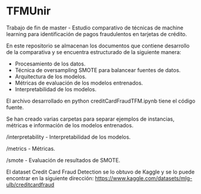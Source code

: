 # TFMUnir
Trabajo de fin de master - Estudio comparativo de técnicas de machine learning para identificación de pagos fraudulentos en tarjetas de crédito.

En este repositorio se almacenan los documentos que contiene desarrollo de la comparativa y se encuentra estructurado de la siguiente manera:

- Procesamiento de los datos.
- Técnica de oversampling SMOTE para balancear fuentes de datos.
- Arquitectura de los modelos.
- Métricas de evaluación de los modelos entrenados.
- Interpretabilidad de los modelos.

El archivo desarrollado en python creditCardFraudTFM.ipynb tiene el código fuente.

Se han creado varias carpetas para separar ejemplos de instancias, métricas e información de los modelos entrenados.

/interpretability - Interpretabilidad de los modelos.  

/metrics - Métricas.  

/smote - Evaluación de resultados de SMOTE.

El dataset Credit Card Fraud Detection se lo obtuvo de Kaggle y se lo puede encontrar en la siguiente dirección: https://www.kaggle.com/datasets/mlg-ulb/creditcardfraud
